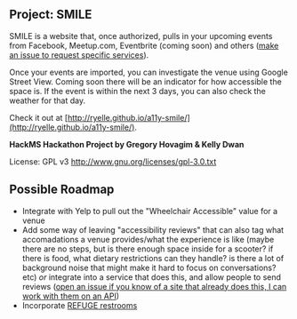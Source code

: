## Project: SMILE

SMILE is a website that, once authorized, pulls in your upcoming events from Facebook, Meetup.com, Eventbrite (coming soon) and others ([make an issue to request specific services](https://github.com/ryelle/a11y-smile/issues)).

Once your events are imported, you can investigate the venue using Google Street View. Coming soon there will be an indicator for how accessible the space is. If the event is within the next 3 days, you can also check the weather for that day.

Check it out at [http://ryelle.github.io/a11y-smile/](http://ryelle.github.io/a11y-smile/).

**HackMS Hackathon Project by Gregory Hovagim & Kelly Dwan**

License: GPL v3 http://www.gnu.org/licenses/gpl-3.0.txt

## Possible Roadmap

- Integrate with Yelp to pull out the "Wheelchair Accessible" value for a venue
- Add some way of leaving "accessibility reviews" that can also tag what accomadations a venue provides/what the experience is like (maybe there are no steps, but is there enough space inside for a scooter? if there is food, what dietary restrictions can they handle? is there a lot of background noise that might make it hard to focus on conversations? etc) *or* integrate into a service that does this, and allow people to send reviews ([open an issue if you know of a site that already does this, I can work with them on an API](https://github.com/ryelle/a11y-smile/issues))
- Incorporate [REFUGE restrooms](https://github.com/RefugeRestrooms/refugerestrooms)
